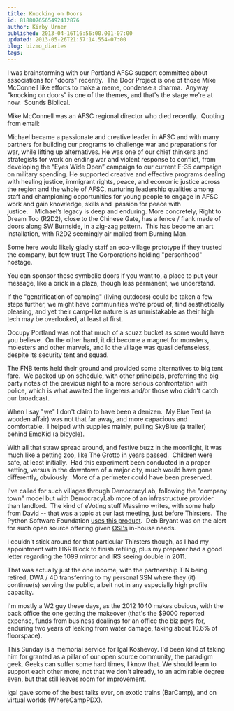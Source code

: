 ```yaml
---
title: Knocking on Doors
id: 8188076565492412876
author: Kirby Urner
published: 2013-04-16T16:56:00.001-07:00
updated: 2013-05-26T21:57:14.554-07:00
blog: bizmo_diaries
tags: 
---
```


[](http://www.flickr.com/photos/afscportland/8846782329/)

I was brainstorming with our Portland AFSC support committee about associations for "doors" recently.  The Door Project is one of those Mike McConnell like efforts to make a meme, condense a dharma.  Anyway "knocking on doors" is one of the themes, and that's the stage we're at now.  Sounds Biblical.

Mike McConnell was an AFSC regional director who died recently.  Quoting from email:

Michael became a passionate and creative leader in AFSC 
and with many partners for building our programs to challenge war and 
preparations for war, while lifting up alternatives. He
 was one of our chief thinkers and strategists for work on ending war 
and violent response to conflict, from developing the “Eyes Wide Open” 
campaign to our current F-35 campaign on military spending. He supported
 creative and effective programs dealing with
 healing justice, immigrant rights, peace, and economic justice across 
the region and the whole of AFSC, nurturing leadership qualities among 
staff and championing opportunities for young people to engage in AFSC 
work and gain knowledge, skills and  passion
 for peace with justice.    Michael’s legacy is deep and enduring.
More concretely, Right to Dream Too (R2D2), close to the Chinese Gate, has a fence / flank made of doors along SW Burnside, in a zig-zag pattern.  This has become an art installation, with R2D2 seemingly air mailed from Burning Man.

Some here would likely gladly staff an eco-village prototype if they trusted the company, but few trust The Corporations holding "personhood" hostage.

You can sponsor these symbolic doors if you want to, a place to put your message, like a brick in a plaza, though less permanent, we understand.

If the "gentrification of camping" (living outdoors) could be taken a few steps further, we might have communities we're proud of, find aesthetically pleasing, and yet their camp-like nature is as unmistakable as their high tech may be overlooked, at least at first.

Occupy Portland was not that much of a scuzz bucket as some would have you believe.  On the other hand, it did become a magnet for monsters, molesters and other marvels, and lo the village was quasi defenseless, despite its security tent and squad.

The FNB tents held their ground and provided some alternatives to big tent fare.  We packed up on schedule, with other principals, preferring the big party notes of the previous night to a more serious confrontation with police, which is what awaited the lingerers and/or those who didn't catch our broadcast.

When I say "we" I don't claim to have been a denizen.  My Blue Tent (a wooden affair) was not that far away, and more capacious and comfortable.  I helped with supplies mainly, pulling SkyBlue (a trailer) behind EmoKid (a bicycle).

With all that straw spread around, and festive buzz in the moonlight, it was much like a petting zoo, like The Grotto in years passed.  Children were safe, at least initially.  Had this experiment been conducted in a proper setting, versus in the downtown of a major city, much would have gone differently, obviously.  More of a perimeter could have been preserved.

I've called for such villages through DemocracyLab, following the "company town" model but with DemocracyLab more of an infrastructure provider than landlord.  The kind of eVoting stuff Massimo writes, with some help from David -- that was a topic at our last meeting, just before Thirsters.  The Python Software Foundation [uses this product](http://worldgame.blogspot.com/2013/04/birthday-party-spring-2013.html).  Deb Bryant was on the alert for such open source offering given [OSI's](http://opensource.org/) in-house needs.

I couldn't stick around for that particular Thirsters though, as I had my appointment with H&R Block to finish refiling, plus my preparer had a good letter regarding the 1099 mirror and IRS seeing double in 2011.

That was actually just the one income, with the partnership TIN being retired, DWA / 4D transferring to my personal SSN where they (it) continue(s) serving the public, albeit not in any especially high profile capacity.

I'm mostly a W2 guy these days, as the 2012 1040 makes obvious, with the back office the one getting the makeover (that's the $9000 reported expense, funds from business dealings for an office the biz pays for, enduring two years of leaking from water damage, taking about 10.6% of floorspace).

This Sunday is a memorial service for Igal Koshevoy.  I'd been kind of taking him for granted as a pillar of our open source community, the paradigm geek.  Geeks can suffer some hard times, I know that.  We should learn to support each other more, not that we don't already, to an admirable degree even, but that still leaves room for improvement.

Igal gave some of the best talks ever, on exotic trains (BarCamp), and on virtual worlds (WhereCampPDX).